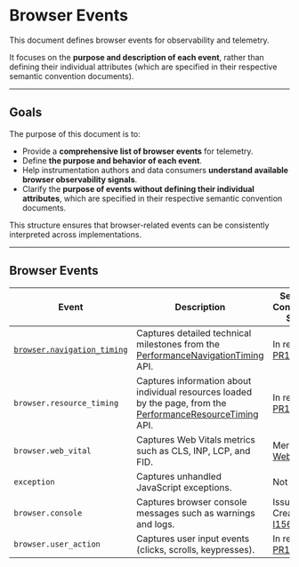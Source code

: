 # Browser Events

This document defines browser events for observability and telemetry.

It focuses on the **purpose and description of each event**, rather than defining their individual attributes (which are specified in their respective semantic convention documents).

---

## Goals

The purpose of this document is to:

- Provide a **comprehensive list of browser events** for telemetry.
- Define **the purpose and behavior of each event**.
- Help instrumentation authors and data consumers **understand available browser observability signals**.
- Clarify the **purpose of events without defining their individual attributes**, which are specified in their respective semantic convention documents.

This structure ensures that browser-related events can be consistently interpreted across implementations.

---

## Browser Events

| Event                            | Description                                                                                                                                                                          | Semantic Conventions Status                                                                    | Instrumentation Status                                                                                                                                                  |
|----------------------------------|--------------------------------------------------------------------------------------------------------------------------------------------------------------------------------------|------------------------------------------------------------------------------------------------|-------------------------------------------------------------------------------------------------------------------------------------------------------------------------|
| [`browser.navigation_timing`](navigation-event.md)      | Captures detailed technical milestones from the [PerformanceNavigationTiming](https://developer.mozilla.org/docs/Web/API/PerformanceNavigationTiming) API.                           | In review [PR1919](https://github.com/open-telemetry/semantic-conventions/pull/1919)           | Not created                                                                                                                                                             |
| `browser.resource_timing`        | Captures information about individual resources loaded by the page, from the [PerformanceResourceTiming](https://developer.mozilla.org/docs/Web/API/PerformanceResourceTiming) API.  | In review [PR1943](https://github.com/open-telemetry/semantic-conventions/pull/1943)           | Merged (similar, as spans) [instrumentation-document-load](https://github.com/open-telemetry/opentelemetry-js-contrib/tree/main/packages/instrumentation-document-load) |
| `browser.web_vital`              | Captures Web Vitals metrics such as CLS, INP, LCP, and FID.                                                                                                                          | Merged [WebVitals](https://opentelemetry.io/docs/specs/semconv/browser/events/#webvital-event) | Not created                                                                                                                                                             |
| `exception`                      | Captures unhandled JavaScript exceptions.                                                                                                                                            | Not created                                                                                    | In review [PR2715](https://github.com/open-telemetry/opentelemetry-js-contrib/pull/2751/files)                                                                          |
| `browser.console`                | Captures browser console messages such as warnings and logs.                                                                                                                         | Issue Created [I1560](https://github.com/open-telemetry/opentelemetry-js-contrib/issues/1560)  | Not created                                                                                                                                                             |
| `browser.user_action`            | Captures user input events (clicks, scrolls, keypresses).                                                                                                                            | In review [PR1941](https://github.com/open-telemetry/semantic-conventions/pull/1941)           | Not created                                                                                                                                                             |